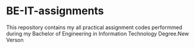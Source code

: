 # BE-IT-assignments
This repository contains my all practical assignment codes performmed during my Bachelor of Engineering in Information Technology Degree.New Verson

